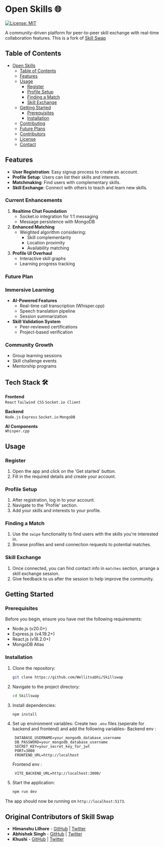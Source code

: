 # Open Skills 🌐

[![License: MIT](https://img.shields.io/badge/License-MIT-yellow.svg)](https://opensource.org/licenses/MIT)

A community-driven platform for peer-to-peer skill exchange with real-time collaboration features.
This is a fork of [Skill Swap](https://github.com/Wellitsabhi/Skillswap)

## Table of Contents

- [Open Skills](#open-skills)
  - [Table of Contents](#table-of-contents)
  - [Features](#features)
  - [Usage](#usage)
    - [Register](#register)
    - [Profile Setup](#profile-setup)
    - [Finding a Match](#finding-a-match)
    - [Skill Exchange](#skill-exchange)
  - [Getting Started](#getting-started)
    - [Prerequisites](#prerequisites)
    - [Installation](#installation)
  - [Contributing](#contributing)
  - [Future Plans](#future-plans)
  - [Contributors](#contributors)
  - [License](#license)
  - [Contact](#contact)

## Features

- **User Registration**: Easy signup process to create an account.
- **Profile Setup**: Users can list their skills and interests.
- **Matchmaking**: Find users with complementary skills.
- **Skill Exchange**: Connect with others to teach and learn new skills.

### Current Enhancements

1. **Realtime Chat Foundation**
   - Socket.io integration for 1:1 messaging
   - Message persistence with MongoDB
2. **Enhanced Matching**
   - Weighted algorithm considering:
     - Skill complementarity
     - Location proximity
     - Availability matching
3. **Profile UI Overhaul**
   - Interactive skill graphs
   - Learning progress tracking

### Future Plan

### Immersive Learning

- **AI-Powered Features**
  - Real-time call transcription (Whisper.cpp)
  - Speech translation pipeline
  - Session summarization
- **Skill Validation System**
  - Peer-reviewed certifications
  - Project-based verification

### Community Growth

- Group learning sessions
- Skill challenge events
- Mentorship programs

## Tech Stack 🛠️

**Frontend**  
`React` `Tailwind CSS` `Socket.io Client`

**Backend**  
`Node.js` `Express` `Socket.io` `MongoDB`

**AI Components**  
`Whisper.cpp`

## Usage

### Register

1. Open the app and click on the 'Get started' button.
2. Fill in the required details and create your account.

### Profile Setup

1. After registration, log in to your account.
2. Navigate to the 'Profile' section.
3. Add your skills and interests to your profile.

### Finding a Match

1. Use the `swipe` functionality to find users with the skills you're interested in.
2. Browse profiles and send connection requests to potential matches.

### Skill Exchange

1. Once connected, you can find contact info in `matches` section, arrange a skill exchange session.
2. Give feedback to us after the session to help improve the community.

## Getting Started

### Prerequisites

Before you begin, ensure you have met the following requirements:

- Node.js (v20.0+)
- Express.js (v4.19.2+)
- React.js (v18.2.0+)
- MongoDB Atlas

### Installation

1. Clone the repository:
   ```bash
   git clone https://github.com/Wellitsabhi/Skillswap
   ```
2. Navigate to the project directory:
   ```bash
   cd Skillswap
   ```
3. Install dependencies:
   ```bash
   npm install
   ```
4. Set up environment variables:
   Create two `.env` files (seperate for backend and frontend) and add the following variables-
   Backend env :

   ```plaintext
    DATABASE_USERNAME=your_mongodb_database_username
    DB_PASSWORD=your_mongodb_database_username
    SECRET_KEY=your_secret_key_for_jwt
    PORT=3000
    FRONTEND_URL=http://localhost
   ```

   Frontend env :

   ```plaintext
    VITE_BACKEND_URL=http://localhost:3000/
   ```

5. Start the application:
   ```bash
   npm run dev
   ```

The app should now be running on `http://localhost:5173`.

## Original Contributors of Skill Swap

- **Himanshu Lilhore** - [GitHub](https://github.com/Himanshu-Lilhore) | [Twitter](https://x.com/HimanshuLilhore)
- **Abhishek Singh** - [GitHub](https://github.com/Wellitsabhi) | [Twitter](https://x.com/wellitsabhi)
- **Khushi** - [GitHub](https://github.com/KodaKodama) | [Twitter](https://x.com/DevQueen146223)

